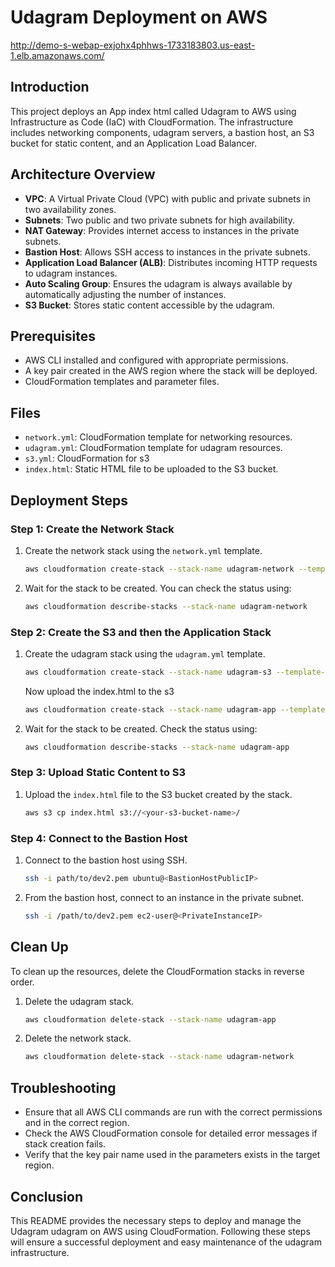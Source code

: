 # Udagram Deployment on AWS

http://demo-s-webap-exjohx4phhws-1733183803.us-east-1.elb.amazonaws.com/

## Introduction

This project deploys an App index html called Udagram to AWS using Infrastructure as Code (IaC) with CloudFormation. The infrastructure includes networking components, udagram servers, a bastion host, an S3 bucket for static content, and an Application Load Balancer.

## Architecture Overview

- **VPC**: A Virtual Private Cloud (VPC) with public and private subnets in two availability zones.
- **Subnets**: Two public and two private subnets for high availability.
- **NAT Gateway**: Provides internet access to instances in the private subnets.
- **Bastion Host**: Allows SSH access to instances in the private subnets.
- **Application Load Balancer (ALB)**: Distributes incoming HTTP requests to udagram instances.
- **Auto Scaling Group**: Ensures the udagram is always available by automatically adjusting the number of instances.
- **S3 Bucket**: Stores static content accessible by the udagram.

## Prerequisites

- AWS CLI installed and configured with appropriate permissions.
- A key pair created in the AWS region where the stack will be deployed.
- CloudFormation templates and parameter files.

## Files

- `network.yml`: CloudFormation template for networking resources.
- `udagram.yml`: CloudFormation template for udagram resources.
- `s3.yml`: CloudFormation for s3
- `index.html`: Static HTML file to be uploaded to the S3 bucket.

## Deployment Steps

### Step 1: Create the Network Stack

1. Create the network stack using the `network.yml` template.

    ```bash
    aws cloudformation create-stack --stack-name udagram-network --template-body file://network.yml --parameters file://network.json
    ```

2. Wait for the stack to be created. You can check the status using:

    ```bash
    aws cloudformation describe-stacks --stack-name udagram-network
    ```

### Step 2: Create the S3 and then the Application Stack

1. Create the udagram stack using the `udagram.yml` template.

    ```bash
    aws cloudformation create-stack --stack-name udagram-s3 --template-body file://s3.yml --parameters file://s3.json --capabilities CAPABILITY_NAMED_IAM
    ```

    Now upload the index.html to the s3

    ```bash
    aws cloudformation create-stack --stack-name udagram-app --template-body file://udagram.yml --parameters file://udagram.json --capabilities CAPABILITY_NAMED_IAM
    ```

2. Wait for the stack to be created. Check the status using:

    ```bash
    aws cloudformation describe-stacks --stack-name udagram-app
    ```

### Step 3: Upload Static Content to S3

1. Upload the `index.html` file to the S3 bucket created by the stack.

    ```bash
    aws s3 cp index.html s3://<your-s3-bucket-name>/
    ```

### Step 4: Connect to the Bastion Host

1. Connect to the bastion host using SSH.

    ```bash
    ssh -i path/to/dev2.pem ubuntu@<BastionHostPublicIP>
    ```

2. From the bastion host, connect to an instance in the private subnet.

    ```bash
    ssh -i /path/to/dev2.pem ec2-user@<PrivateInstanceIP>
    ```

## Clean Up

To clean up the resources, delete the CloudFormation stacks in reverse order.

1. Delete the udagram stack.

    ```bash
    aws cloudformation delete-stack --stack-name udagram-app
    ```

2. Delete the network stack.

    ```bash
    aws cloudformation delete-stack --stack-name udagram-network
    ```

## Troubleshooting

- Ensure that all AWS CLI commands are run with the correct permissions and in the correct region.
- Check the AWS CloudFormation console for detailed error messages if stack creation fails.
- Verify that the key pair name used in the parameters exists in the target region.

## Conclusion

This README provides the necessary steps to deploy and manage the Udagram udagram on AWS using CloudFormation. Following these steps will ensure a successful deployment and easy maintenance of the udagram infrastructure.
